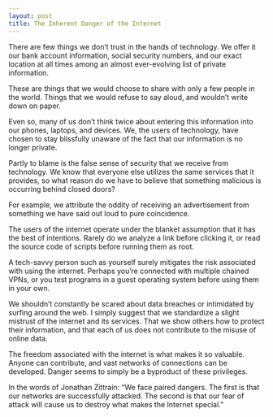 ```yaml
---
layout: post
title: The Inherent Danger of the Internet
---
```


There are few things we don’t trust in the hands of technology. We offer it our bank account information, social security numbers, and our exact location at all times among an almost ever-evolving list of private information. 

These are things that we would choose to share with only a few people in the world. Things that we would refuse to say aloud, and wouldn’t write down on paper.

Even so, many of us don’t think twice about entering this information into our phones, laptops, and devices. We, the users of technology, have chosen to stay blissfully unaware of the fact that our information is no longer private.

Partly to blame is the false sense of security that we receive from technology. We know that everyone else utilizes the same services that it provides, so what reason do we have to believe that something malicious is occurring behind closed doors?

For example, we attribute the oddity of receiving an advertisement from something we have said out loud to pure coincidence.

The users of the internet operate under the blanket assumption that it has the best of intentions. Rarely do we analyze a link before clicking it, or read the source code of scripts before running them as root. 

A tech-savvy person such as yourself surely mitigates the risk associated with using the internet. Perhaps you’re connected with multiple chained VPNs, or you test programs in a guest operating system before using them in your own.

We shouldn’t constantly be scared about data breaches or intimidated by surfing around the web. I simply suggest that we standardize a slight mistrust of the internet and its services. That we show others how to protect their information, and that each of us does not contribute to the misuse of online data.

The freedom associated with the internet is what makes it so valuable. Anyone can contribute, and vast networks of connections can be developed. Danger seems to simply be a byproduct of these privileges. 

In the words of Jonathan Zittrain:
“We face paired dangers. The first is that our networks are successfully attacked. The second is that our fear of attack will cause us to destroy what makes the Internet special.”
